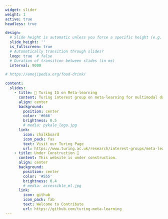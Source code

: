 ```yaml
---
widget: slider
weight: 1
active: true
headless: true

design:
  # Slide height is automatic unless you force a specific height (e.g. '400px')
  slide_height: ''
  is_fullscreen: true
  # Automatically transition through slides?
  loop: true  # false
  # Duration of transition between slides (in ms)
  interval: 9000

# https://emojipedia.org/food-drink/

content:
  slides:
    - title: 👋 Turing IG on Meta-learning
      content: Turing interest group on meta-learning for multimodal data
      align: center
      background:
        position: center
        color: '#666'
        brightness: 0.5
        # media: pykale_logo.jpg
      link:
        icon: chalkboard
        icon_pack: fas
        text: Visit our Turing Page
        url: https://www.turing.ac.uk/research/interest-groups/meta-learning-multimodal-data
    - title: Under Construction 🚧
      content: This website is under construction. 
      align: center
      background:
        position: center
        color: '#555'
        brightness: 0.4
        # media: accessible_ml.jpg
      link:
        icon: github
        icon_pack: fab
        text: Welcome to Contribute
        url: https://github.com/turing-meta-learning
---
```

